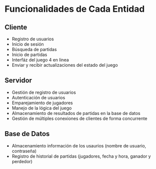 # Funcionalidades de Cada Entidad

## Cliente
- Registro de usuarios
- Inicio de sesión
- Búsqueda de partidas
- Inicio de partidas
- Interfáz del juego 4 en linea
- Enviar y recibir actualizaciones del estado del juego

## Servidor
- Gestión de registro de usuarios
- Autenticación de usuarios
- Emparejamiento de jugadores
- Manejo de la lógica del juego
- Almacenamiento de resultados de partidas en la base de datos
- Gestión de múltiples conexiones de clientes de forma concurrente

## Base de Datos
- Almacenamiento información de los usaurios (nombre de usuario, contraseña)
- Registro de historial de partidas (jugadores, fecha y hora, ganador y perdedor)
